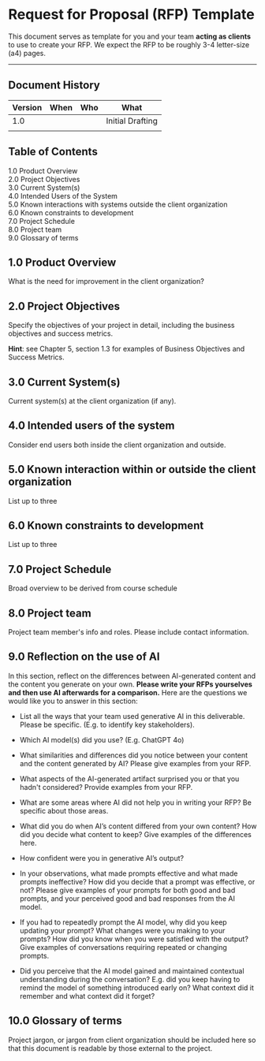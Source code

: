 # Request for Proposal (RFP) Template
This document serves as template for you and your team **acting as clients** to use to create your RFP. We expect the RFP to be roughly 3-4 letter-size (a4) pages.

---
## Document History
| **Version** | **When** | **Who** | **What**         |
|-------------|----------|---------|------------------|
| 1.0         |          |         | Initial Drafting |
|             |          |         |                  |

## Table of Contents
1.0 Product Overview \
2.0 Project Objectives \
3.0 Current System(s) \
4.0 Intended Users of the System \
5.0 Known interactions with systems outside the client organization \
6.0 Known constraints to development \
7.0 Project Schedule \
8.0 Project team \
9.0 Glossary of terms 


## 1.0 Product Overview
What is the need for improvement in the client organization?

## 2.0 Project Objectives
Specify the objectives of your project in detail, including the business objectives and success metrics. 

**Hint**: see Chapter 5, section 1.3 for examples of Business Objectives and Success Metrics. 

## 3.0 Current System(s)
Current system(s) at the client organization (if any).

## 4.0 Intended users of the system
Consider end users both inside the client organization and outside. 

## 5.0 Known interaction within or outside the client organization
List up to three

## 6.0 Known constraints to development
List up to three

## 7.0 Project Schedule
Broad overview to be derived from course schedule

## 8.0 Project team
Project team member's info and roles. Please include contact information. 

## 9.0 Reflection on the use of AI
In this section, reflect on the differences between AI-generated content and the content you generate on your own. **Please write your RFPs yourselves and then use AI afterwards for a comparison.** Here are the questions we would like you to answer in this section: 

- List all the ways that your team used generative AI in this deliverable. Please be specific. (E.g. to identify key stakeholders). 


- Which AI model(s) did you use? (E.g. ChatGPT 4o) 

- What similarities and differences did you notice between your content and the content generated by AI? Please give examples from your RFP. 

- What aspects of the AI-generated artifact surprised you or that you hadn't considered? Provide examples from your RFP. 

- What are some areas where AI did not help you in writing your RFP? Be specific about those areas. 

- What did you do when AI’s content differed from your own content? How did you decide what content to keep? Give examples of the differences here. 

- How confident were you in generative AI’s output? 

- In your observations, what made prompts  effective and what made prompts ineffective? How did you decide that a prompt was effective, or not? Please give examples of your prompts for both good and bad prompts, and your perceived good and bad responses from the AI model. 

- If you had to repeatedly prompt the AI model, why did you keep updating your prompt? What changes were you making to your prompts? How did you know when you were satisfied with the output? Give examples of conversations requiring repeated or changing prompts. 

- Did you perceive that the AI model gained and maintained contextual understanding during the conversation? E.g. did you keep having to remind the model of something introduced early on? What context did it remember and what context did it forget?



## 10.0 Glossary of terms
Project jargon, or jargon from client organization should be included here so that this document is readable 
by those external to the project.
